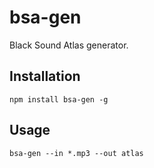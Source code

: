 # bsa-gen
Black Sound Atlas generator.

## Installation
`npm install bsa-gen -g`  

## Usage
`bsa-gen --in *.mp3 --out atlas`  